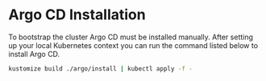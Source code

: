 # Argo CD Installation

To bootstrap the cluster Argo CD must be installed manually. After setting up your local Kubernetes context you can run the command listed below to install Argo CD.

```bash
kustomize build ./argo/install | kubectl apply -f -
```
